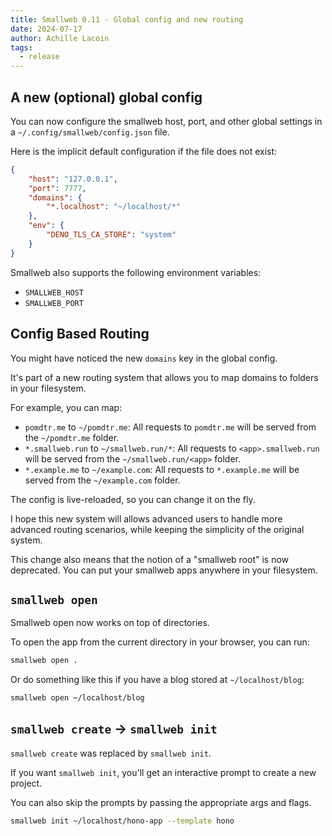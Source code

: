 ```yaml
---
title: Smallweb 0.11 - Global config and new routing
date: 2024-07-17
author: Achille Lacoin
tags:
  - release
---
```


## A new (optional) global config

You can now configure the smallweb host, port, and other global settings in a `~/.config/smallweb/config.json` file.

Here is the implicit default configuration if the file does not exist:

```json
{
    "host": "127.0.0.1",
    "port": 7777,
    "domains": {
        "*.localhost": "~/localhost/*"
    },
    "env": {
        "DENO_TLS_CA_STORE": "system"
    }
}
```

<!-- more -->

Smallweb also supports the following environment variables:

- `SMALLWEB_HOST`
- `SMALLWEB_PORT`

## Config Based Routing

You might have noticed the new `domains` key in the global config.

It's part of a new routing system that allows you to map domains to folders in your filesystem.

For example, you can map:

- `pomdtr.me` to `~/pomdtr.me`: All requests to `pomdtr.me` will be served from the `~/pomdtr.me` folder.
- `*.smallweb.run` to `~/smallweb.run/*`: All requests to `<app>.smallweb.run` will be served from the `~/smallweb.run/<app>` folder.
- `*.example.me` to `~/example.com`: All requests to `*.example.me` will be served from the `~/example.com` folder.

The config is live-reloaded, so you can change it on the fly.

I hope this new system will allows advanced users to handle more advanced routing scenarios, while keeping the simplicity of the original system.

This change also means that the notion of a "smallweb root" is now deprecated. You can put your smallweb apps anywhere in your filesystem.

## `smallweb open`

Smallweb open now works on top of directories.

To open the app from the current directory in your browser, you can run:

```sh
smallweb open .
```

Or do something like this if you have a blog stored at `~/localhost/blog`:

```sh
smallweb open ~/localhost/blog
```

## `smallweb create` -> `smallweb init`

`smallweb create` was replaced by `smallweb init`.

If you want `smallweb init`, you'll get an interactive prompt to create a new project.

You can also skip the prompts by passing the appropriate args and flags.

```sh
smallweb init ~/localhost/hono-app --template hono
```
